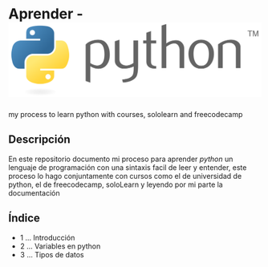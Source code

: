 # Aprender - ![Py logo](./pyLogo.png)

my process to learn python with courses, sololearn and freecodecamp
## Descripción

En este repositorio documento mi proceso para aprender *python* un lenguaje de programación con una sintaxis facil de leer y entender, este proceso lo hago conjuntamente con cursos como el de universidad de python, el de freecodecamp, soloLearn y leyendo por mi parte la documentación
 
 ## Índice
 - 1 ... Introducción
 - 2 ... Variables en python
 - 3 ... Tipos de datos 

